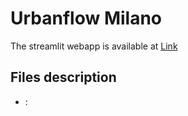 # Urbanflow Milano

The streamlit webapp is available at [Link](https://urbanflowmilano.streamlit.app/)

## Files description

- :

